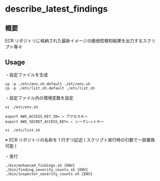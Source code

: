 # describe_latest_findings

## 概要

ECR リポジトリに格納された最新イメージの脆弱性検知結果を出力するスクリプト等々

## Usage

・設定ファイルを生成

```
cp -p ./etc/env.sh.default ./etc/env.sh
cp -p ./etc/list.sh.default ./etc/list.sh
```

・設定ファイル内の環境変数を設定

```
vi ./etc/env.sh
```

```AWS_ACCESS_KEY_ID=
export AWS_ACCESS_KEY_ID= ← アクセスキー
export AWS_SECRET_ACCESS_KEY= ← シークレットキー
```

```
vi ./etc/list.sh
```
※ ECR リポジトリの名称を 1 行ずつ記述 ( スクリプト実行時の引数で一部置換可能 )

・実行

```
./bin/enhanced_findings.sh {ENV}
./bin/finding_severity_counts.sh {ENV}
./bin/inspector_severity_counts.sh {ENV}
```